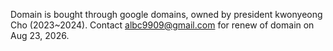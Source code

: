 Domain is bought through google domains, owned by president kwonyeong Cho (2023~2024). Contact albc9909@gmail.com for renew of domain on Aug 23, 2026.
